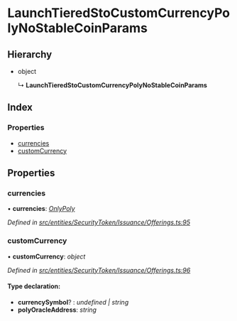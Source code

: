 # LaunchTieredStoCustomCurrencyPolyNoStableCoinParams

## Hierarchy

* object

  ↳ **LaunchTieredStoCustomCurrencyPolyNoStableCoinParams**

## Index

### Properties

* [currencies]()
* [customCurrency]()

## Properties

### currencies

• **currencies**: [_OnlyPoly_](_entities_securitytoken_issuance_offerings_.md#onlypoly)

_Defined in_ [_src/entities/SecurityToken/Issuance/Offerings.ts:95_](https://github.com/PolymathNetwork/polymath-sdk/blob/550676f/src/entities/SecurityToken/Issuance/Offerings.ts#L95)

### customCurrency

• **customCurrency**: _object_

_Defined in_ [_src/entities/SecurityToken/Issuance/Offerings.ts:96_](https://github.com/PolymathNetwork/polymath-sdk/blob/550676f/src/entities/SecurityToken/Issuance/Offerings.ts#L96)

#### Type declaration:

* **currencySymbol**? : _undefined \| string_
* **polyOracleAddress**: _string_

